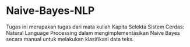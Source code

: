 # Naive-Bayes-NLP

Tugas ini merupakan tugas dari mata kuliah Kapita Selekta Sistem Cerdas: Natural Language Processing dalam mengimplementasikan Naive Bayes secara manual untuk melakukan klasifikasi data teks.
